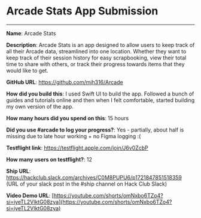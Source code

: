 # Arcade Stats App Submission
---

**Name**: Arcade Stats

**Description**: Arcade Stats is an app designed to allow users to keep track of all their Arcade data, streamlined into one location. Whether they want to keep track of their session history 
for easy scrapbooking, view their total time to share with others, or track their progress towards items that they would like to get. 

**GitHub URL**: https://github.com/mjh316/Arcade

**How did you build this**: I used Swift UI to build the app. Followed a bunch of guides and tutorials online and then when I felt comfortable, started building my own version of the app.

**How many hours did you spend on this**: 15 hours

**Did you use #arcade to log your progress?**: Yes - partially, about half is missing due to late hour working + no Figma logging :(

**Testflight link**: https://testflight.apple.com/join/J6v0ZcbP

**How many users on testflight?**: 12

**Ship URL**: https://hackclub.slack.com/archives/C0M8PUPU6/p1721847851518359 (URL of your slack post in the #ship channel on Hack Club Slack)

**Video Demo URL**: [https://youtube.com/shorts/omNxbo6TZo4?si=iyeTL2VlktG08zya](https://youtube.com/shorts/omNxbo6TZo4?si=iyeTL2VlktG08zya)
